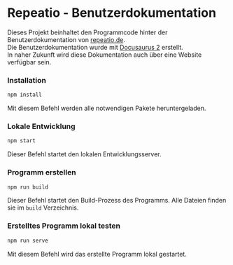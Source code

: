 # Repeatio - Benutzerdokumentation

Dieses Projekt beinhaltet den Programmcode hinter der Benutzerdokumentation von [repeatio.de](https://repeatio.de).  
Die Benutzerdokumentation wurde mit [Docusaurus 2](https://docusaurus.io/) erstellt.  
In naher Zukunft wird diese Dokumentation auch über eine Website verfügbar sein.

### Installation

```bash
npm install
```

Mit diesem Befehl werden alle notwendigen Pakete heruntergeladen.

### Lokale Entwicklung

```bash
npm start
```

Dieser Befehl startet den lokalen Entwicklungsserver.

### Programm erstellen

```bash
npm run build
```

Dieser Befehl startet den Build-Prozess des Programms. Alle Dateien finden sie im `build` Verzeichnis.

### Erstelltes Programm lokal testen

```bash
npm run serve
```

Mit diesem Befehl wird das erstellte Programm lokal gestartet.

